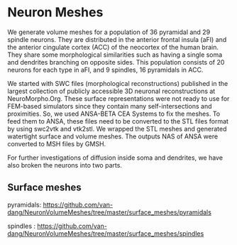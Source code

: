 # Neuron Meshes

We generate volume meshes for a population of 36 pyramidal and 29 spindle neurons. They are distributed in the anterior frontal insula (aFI) and the anterior cingulate cortex (ACC) of the neocortex of the human brain. They share some morphological similarities such as having a single soma and dendrites branching on opposite sides. This population consists of 20 neurons for each type in aFI, and 9 spindles, 16 pyramidals in ACC.

We started with SWC files (morphological reconstructions) published in the largest collection of publicly accessible 3D neuronal reconstructions at NeuroMorpho.Org. These surface representations were not ready to use for FEM-based simulators since they contain many self-intersections and proximities. So, we used ANSA-BETA CEA Systems to fix the meshes. To feed them to ANSA, these files need to be converted to the STL files format by using swc2vtk and vtk2stl. We wrapped the STL meshes and generated watertight surface and volume meshes. The outputs NAS of ANSA were converted to MSH files by GMSH.

For further investigations of diffusion inside soma and dendrites, we have also broken the neurons into two parts.


## Surface meshes

pyramidals: https://github.com/van-dang/NeuronVolumeMeshes/tree/master/surface_meshes/pyramidals

spindles  : https://github.com/van-dang/NeuronVolumeMeshes/tree/master/surface_meshes/spindles



